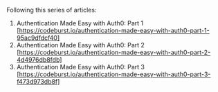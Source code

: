 Following this series of articles:

1. Authentication Made Easy with Auth0: Part 1 [https://codeburst.io/authentication-made-easy-with-auth0-part-1-95ac9dfdcf40]
2. Authentication Made Easy with Auth0: Part 2 [https://codeburst.io/authentication-made-easy-with-auth0-part-2-4d4976db8fdb]
3. Authentication Made Easy with Auth0: Part 3 [https://codeburst.io/authentication-made-easy-with-auth0-part-3-f473d973db8f]
